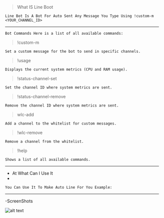 > What IS Line Boot

``Line Bot Is A Bot For Auto Sent Any Message You Type Using !custom-m <YOUR_CHANNEL_ID>``

-------------------------------------------------------------------
``Bot Commands Here is a list of all available commands:``

> !custom-m <message>

``Set a custom message for the bot to send in specific channels.``

> !usage

``Displays the current system metrics (CPU and RAM usage).``


> !status-channel-set <id>

``Set the channel ID where system metrics are sent.``

> !status-channel-remove <id>

``Remove the channel ID where system metrics are sent.``

> wlc-add <id>

``Add a channel to the whitelist for custom messages.``

> !wlc-remove <id>

``Remove a channel from the whitelist.``

> !help

``Shows a list of all available commands.``

-------------------------------------------------------------------
- At What Can I Use It
- 
``You Can Use It To Make Auto Line For You Example: ``

-------------------------------------------------------------------
-ScreenShots

![alt text](https://github.com/9R3A/9R3A-LINE-BOT-SRC/blob/main/image.png)
